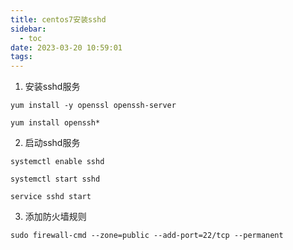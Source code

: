 ```yaml
---
title: centos7安装sshd
sidebar:
  - toc
date: 2023-03-20 10:59:01
tags:
---
```

1. 安装sshd服务
```
yum install -y openssl openssh-server

yum install openssh*
```
2. 启动sshd服务

```
systemctl enable sshd

systemctl start sshd

service sshd start
```
3. 添加防火墙规则
```
sudo firewall-cmd --zone=public --add-port=22/tcp --permanent
```